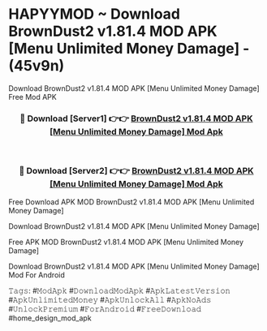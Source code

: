 # HAPYYMOD ~ Download BrownDust2 v1.81.4 MOD APK [Menu Unlimited Money Damage] - (45v9n)
Download BrownDust2 v1.81.4 MOD APK [Menu Unlimited Money Damage] Free Mod APK

<div align="center">
<h3>🔴 Download [Server1] 👉👉 <a href="https://apk-comot.site?title=BrownDust2_v1.81.4_MOD_APK_[Menu_Unlimited_Money_Damage]">BrownDust2 v1.81.4 MOD APK [Menu Unlimited Money Damage] Mod Apk</a></h3><br>

<h3>🔴 Download [Server2] 👉👉 <a href="https://apk-comot.site?title=BrownDust2_v1.81.4_MOD_APK_[Menu_Unlimited_Money_Damage]">BrownDust2 v1.81.4 MOD APK [Menu Unlimited Money Damage] Mod Apk</a></h3>
</div>


Free Download APK MOD BrownDust2 v1.81.4 MOD APK [Menu Unlimited Money Damage]

Download BrownDust2 v1.81.4 MOD APK [Menu Unlimited Money Damage] 

Free APK MOD BrownDust2 v1.81.4 MOD APK [Menu Unlimited Money Damage] 

Download BrownDust2 v1.81.4 MOD APK [Menu Unlimited Money Damage] Mod For Android

𝚃𝚊𝚐𝚜: #𝙼𝚘𝚍𝙰𝚙𝚔 #𝙳𝚘𝚠𝚗𝚕𝚘𝚊𝚍𝙼𝚘𝚍𝙰𝚙𝚔 #𝙰𝚙𝚔𝙻𝚊𝚝𝚎𝚜𝚝𝚅𝚎𝚛𝚜𝚒𝚘𝚗 #𝙰𝚙𝚔𝚄𝚗𝚕𝚒𝚖𝚒𝚝𝚎𝚍𝙼𝚘𝚗𝚎𝚢 #𝙰𝚙𝚔𝚄𝚗𝚕𝚘𝚌𝚔𝙰𝚕𝚕 #𝙰𝚙𝚔𝙽𝚘𝙰𝚍𝚜 #𝚄𝚗𝚕𝚘𝚌𝚔𝙿𝚛𝚎𝚖𝚒𝚞𝚖 #𝙵𝚘𝚛𝙰𝚗𝚍𝚛𝚘𝚒𝚍 #𝙵𝚛𝚎𝚎𝙳𝚘𝚠𝚗𝚕𝚘𝚊𝚍 #home_design_mod_apk